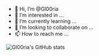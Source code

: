 - 👋 Hi, I’m @Gl00ria
- 👀 I’m interested in ...
- 🌱 I’m currently learning ...
- 💞️ I’m looking to collaborate on ...
- 📫 How to reach me ...
<!--- 
for the status
https://github.com/anuraghazra/github-readme-stats/blob/master/themes/README.md 

find GIFs here:
https://giphy.com/search/computer-stickers

--->

![Gl00ria's GitHub stats](https://github-readme-stats.vercel.app/api?username=Gl00ria&show_icons=true&theme=gruvbox)
<!---
Gl00ria/Gl00ria is a ✨ special ✨ repository because its `README.md` (this file) appears on your GitHub profile.
You can click the Preview link to take a look at your changes.
--->

